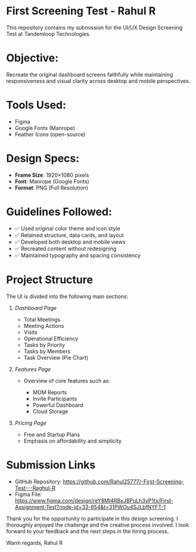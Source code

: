 # First Screening Test - Rahul R
This repository contains my submission for the UI/UX Design Screening Test at Tandemloop Technologies.

# Objective:
Recreate the original dashboard screens faithfully while maintaining responsiveness and visual clarity across desktop and mobile perspectives.

# Tools Used:
- Figma
- Google Fonts (Manrope)
- Feather Icons (open-source)

# Design Specs:
- **Frame Size**: 1920×1080 pixels
- **Font**: Manrope (Google Fonts)
- **Format**: PNG (Full Resolution)

# Guidelines Followed:
* ✅ Used original color theme and icon style
* ✅ Retained structure, data cards, and layout
* ✅ Developed both desktop and mobile views
* ✅ Recreated content without redesigning
* ✅ Maintained typography and spacing consistency

# Project Structure

The UI is divided into the following main sections:

1. *Dashboard Page*

   * Total Meetings
   * Meeting Actions
   * Visits
   * Operational Efficiency
   * Tasks by Priority
   * Tasks by Members
   * Task Overview (Pie Chart)

2. *Features Page*

   * Overview of core features such as:

     * MOM Reports
     * Invite Participants
     * Powerful Dashboard
     * Cloud Storage

3. *Pricing Page*

   * Free and Startup Plans
   * Emphasis on affordability and simplicity

# Submission Links

- GitHub Repository: https://github.com/Rahul25777/-First-Screening-Test---Raghul-R
- Figma File: https://www.figma.com/design/reY8Ml4RBxJBPuLh3vP1tx/First-Assignment-Test?node-id=33-654&t=31PWOu4SJLbfNYFT-1

Thank you for the opportunity to participate in this design screening. I thoroughly enjoyed the challenge and the creative process involved. I look forward to your feedback and the next steps in the hiring process.

Warm regards,
Rahul R
